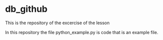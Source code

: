 # db_github
This is the repository of the excercise of the lesson 

In this repository the file python_example.py is code that is an example file.
